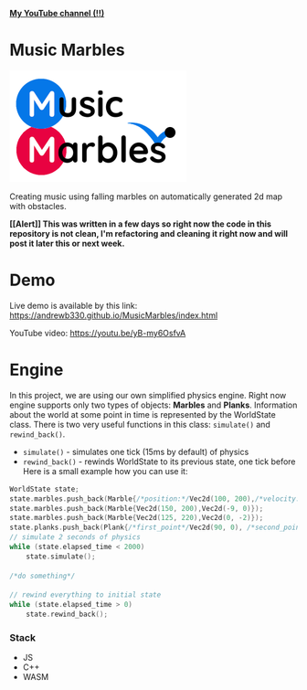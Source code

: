
[**My YouTube channel (!!)**](https://www.youtube.com/channel/UCd5z_a5j7mKFe-ynUEgnr_Q)
# Music Marbles 

![Logo](/resources/logo_small_.png?raw=true)

Creating music using falling marbles on automatically
generated 2d map with obstacles.

**[[Alert]] This was written in a few days so right now the code in this repository is not clean, 
I'm refactoring and cleaning it right now and will post it later this or next week.**

# Demo
Live demo is available by this link: https://andrewb330.github.io/MusicMarbles/index.html

YouTube video: https://youtu.be/yB-my6OsfvA


# Engine
In this project, we are using our own simplified physics engine.
Right now engine supports only two types of objects: **Marbles** and **Planks**.
Information about the world at some point in time is represented by the WorldState class.
There is two very useful functions in this class: `simulate()` and `rewind_back()`.
- `simulate()` - simulates one tick (15ms by default) of physics
- `rewind_back()` - rewinds WorldState to its previous state, one tick before
Here is a small example how you can use it:
```cpp
WorldState state;
state.marbles.push_back(Marble{/*position:*/Vec2d(100, 200),/*velocity:*/Vec2d(10, 0)});
state.marbles.push_back(Marble{Vec2d(150, 200),Vec2d(-9, 0)});
state.marbles.push_back(Marble{Vec2d(125, 220),Vec2d(0, -2)});
state.planks.push_back(Plank{/*first_point*/Vec2d(90, 0), /*second_point*/Vec2d(160, 0)});
// simulate 2 seconds of physics
while (state.elapsed_time < 2000)
    state.simulate();

/*do something*/

// rewind everything to initial state
while (state.elapsed_time > 0)
    state.rewind_back();
```

### Stack

- JS
- C++
- WASM